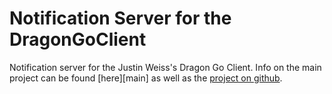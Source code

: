 Notification Server for the DragonGoClient
=====================

Notification server for the Justin Weiss's Dragon Go Client.  Info on the main project can be found [here][main] as well as the [project on github][dgc-gh].  

 [dgc-main]: http://dgs.uberweiss.net/
 [dgc-gh]: https://github.com/justinweiss/dragongoclient

